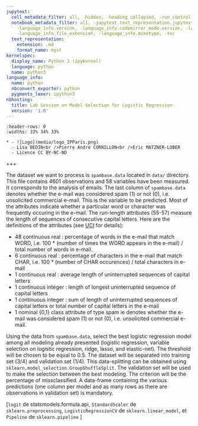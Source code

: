 ```yaml
---
jupytext:
  cell_metadata_filter: all, -hidden, -heading_collapsed, -run_control, -trusted
  notebook_metadata_filter: all, -jupytext.text_representation.jupytext_version, -jupytext.text_representation.format_version,
    -language_info.version, -language_info.codemirror_mode.version, -language_info.codemirror_mode,
    -language_info.file_extension, -language_info.mimetype, -toc
  text_representation:
    extension: .md
    format_name: myst
kernelspec:
  display_name: Python 3 (ipykernel)
  language: python
  name: python3
language_info:
  name: python
  nbconvert_exporter: python
  pygments_lexer: ipython3
nbhosting:
  title: Lab Session on Model Selection for Logistic Regression
  version: '1.0'
---
```


```{list-table} 
:header-rows: 0
:widths: 33% 34% 33%

* - ![Logo](media/logo_IPParis.png)
  - Lisa BEDIN<br />Pierre André CORNILLON<br />Eric MATZNER-LOBER
  - Licence CC BY-NC-ND
```

+++

The dataset we want to process is `spambase.data` located in `data/` directory. This file contains 4601 observations and 58 variables have been measured. It corresponds to the analysis of emails. The last column of `spambase.data` denotes whether the e-mail was considered spam (1) or not (0), i.e. unsolicited commercial e-mail. This is the variable to be predicted. Most of the attributes indicate whether a particular word or character was frequently occuring in the e-mail. The run-length attributes (55-57) measure the length of sequences of consecutive capital letters. Here are the definitions of the attributes (see [UCI](http://archive.ics.uci.edu/dataset/94/spambase) for details):

-   48 continuous real : percentage of words in the e-mail that match WORD, i.e. 100 \* (number of times the WORD appears in the e-mail) / total number of words in e-mail.
-   6 continuous real : percentage of characters in the e-mail that match CHAR, i.e. 100 \* (number of CHAR occurences) / total characters in e-mail
-   1 continuous real : average length of uninterrupted sequences of capital letters
-   1 continuous integer : length of longest uninterrupted sequence of capital letters
-   1 continuous integer : sum of length of uninterrupted sequences of capital letters or total number of capital letters in the e-mail
-   1 nominal {0,1} class attribute of type spam ie denotes whether the e-mail was considered spam (1) or not (0), i.e. unsolicited commercial e-mail.

Using the data from `spambase.data`, select the best logistic regression model among all modeling already presented (logistic regression, variable selection on logistic regression, ridge, lasso, and elastic-net). The threshold will be chosen to be equal to 0.5. The dataset will be separated into training set (3/4) and validation set (1/4). This data-splitting can be obtained using `sklearn.model_selection.GroupShuffleSplit`. The validation set will be used to make the selection between the best modeling. The criterion will be the percentage of missclassified. A data-frame containing the various predictions (one column per model and as many rows as there are observations in validation set) is mandatory.

\[`logit` de statsmodels.formula.api, `StandardScaler` de `sklearn.preprocessing`, `LogisticRegressionCV` de `sklearn.linear_model`, et `Pipeline` de `sklearn.pipeline` \]

```{code-cell} ipython3

```
